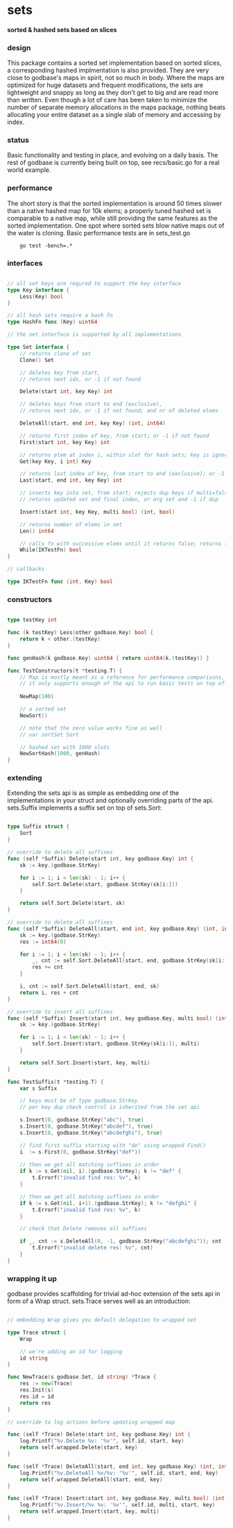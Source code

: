 # sets
#### sorted & hashed sets based on slices

### design
This package contains a sorted set implementation based on sorted slices, a corresponding hashed implmentation is also provided. They are very close to godbase's maps in spirit, not so much in body. Where the maps are optimized for huge datasets and frequent modifications, the sets are lightweight and snappy as long as they don't get to big and are read more than written. Even though a lot of care has been taken to minimize the number of separate memory allocations in the maps package, nothing beats allocating your entire dataset as a single slab of memory and accessing by index.

### status
Basic functionality and testing in place, and evolving on a daily basis. The rest of godbase is currently being built on top, see recs/basic.go for a real world example.

### performance
The short story is that the sorted implementation is around 50 times slower than a native hashed map for 10k elems; a properly tuned hashed set is comparable to a native map, while still providing the same features as the sorted implementation. One spot where sorted sets blow native maps out of the water is cloning. Basic performance tests are in sets_test.go

```
	go test -bench=.*
```

### interfaces

```go

// all set keys are requred to support the key interface
type Key interface {
	Less(Key) bool
}

// all hash sets require a hash fn
type HashFn func (Key) uint64

// the set interface is supported by all implementations

type Set interface {
	// returns clone of set
	Clone() Set

	// deletes key from start,
	// returns next idx, or -1 if not found

	Delete(start int, key Key) int

	// deletes keys from start to end (exclusive),
	// returns next idx, or -1 if not found; and nr of deleted elems

	DeleteAll(start, end int, key Key) (int, int64)

	// returns first index of key, from start; or -1 if not found
	First(start int, key Key) int

	// returns elem at index i, within slot for hash sets; key is ignored for sorted sets
	Get(key Key, i int) Key

	// returns last index of key, from start to end (exclusive); or -1 if not found
	Last(start, end int, key Key) int

	// inserts key into set, from start; rejects dup keys if multi=false
	// returns updated set and final index, or org set and -1 if dup

	Insert(start int, key Key, multi bool) (int, bool)

	// returns number of elems in set
	Len() int64

	// calls fn with successive elems until it returns false; returns false on early exit
	While(IKTestFn) bool
}

// callbacks

type IKTestFn func (int, Key) bool


```

### constructors

```go

type testKey int

func (k testKey) Less(other godbase.Key) bool {
	return k < other.(testKey)
}

func genHash(k godbase.Key) uint64 { return uint64(k.(testKey)) }

func TestConstructors(t *testing.T) {
	// Map is mostly meant as a reference for performance comparisons,
	// it only supports enough of the api to run basic tests on top of a native map
	
	NewMap(100)

	// a sorted set
	NewSort()

	// note that the zero value works fine as well
	// var sortSet Sort

	// hashed set with 1000 slots
	NewSortHash(1000, genHash)
}

```

### extending
Extending the sets api is as simple as embedding one of the implementations in your struct and optionally overriding parts of the api. sets.Suffix implements a suffix set on top of sets.Sort:

```go

type Suffix struct {
	Sort
}

// override to delete all suffixes
func (self *Suffix) Delete(start int, key godbase.Key) int {
	sk := key.(godbase.StrKey)

	for i := 1; i < len(sk) - 1; i++ {
		self.Sort.Delete(start, godbase.StrKey(sk[i:]))
	}

	return self.Sort.Delete(start, sk)
}

// override to delete all suffixes
func (self *Suffix) DeleteAll(start, end int, key godbase.Key) (int, int64) {
	sk := key.(godbase.StrKey)
	res := int64(0)

	for i := 1; i < len(sk) - 1; i++ {
		_, cnt := self.Sort.DeleteAll(start, end, godbase.StrKey(sk[i:]))
		res += cnt
	}

	i, cnt := self.Sort.DeleteAll(start, end, sk)
	return i, res + cnt 
}

// override to insert all suffixes
func (self *Suffix) Insert(start int, key godbase.Key, multi bool) (int, bool) {
	sk := key.(godbase.StrKey)

	for i := 1; i < len(sk) - 1; i++ {
		self.Sort.Insert(start, godbase.StrKey(sk[i:]), multi)
	}

	return self.Sort.Insert(start, key, multi)
}

func TestSuffix(t *testing.T) {
	var s Suffix

	// keys must be of type godbase.StrKey
	// per key dup check control is inherited from the set api

	s.Insert(0, godbase.StrKey("abc"), true)
	s.Insert(0, godbase.StrKey("abcdef"), true)
	s.Insert(0, godbase.StrKey("abcdefghi"), true)

	// find first suffix starting with "de" using wrapped Find()
	i  := s.First(0, godbase.StrKey("def"))
	
	// then we get all matching suffixes in order
	if k := s.Get(nil, i).(godbase.StrKey); k != "def" {
		t.Errorf("invalid find res: %v", k)
	}

	// then we get all matching suffixes in order
	if k := s.Get(nil, i+1).(godbase.StrKey); k != "defghi" {
		t.Errorf("invalid find res: %v", k)
	}

	// check that Delete removes all suffixes

	if _, cnt := s.DeleteAll(0, -1, godbase.StrKey("abcdefghi")); cnt != 8 {
		t.Errorf("invalid delete res: %v", cnt)
	}
}

```

### wrapping it up
godbase provides scaffolding for trivial ad-hoc extension of the sets api in form of a Wrap struct. sets.Trace serves well as an introduction:

```go

// embedding Wrap gives you default delegation to wrapped set

type Trace struct {
	Wrap

	// we're adding an id for logging
	id string
}

func NewTrace(s godbase.Set, id string) *Trace {
	res := new(Trace)
	res.Init(s)
	res.id = id
	return res
}

// override to log actions before updating wrapped map

func (self *Trace) Delete(start int, key godbase.Key) int {
	log.Printf("%v.Delete %v: '%v'", self.id, start, key)
	return self.wrapped.Delete(start, key)
}

func (self *Trace) DeleteAll(start, end int, key godbase.Key) (int, int64) {
	log.Printf("%v.DeleteAll %v/%v: '%v'", self.id, start, end, key)
	return self.wrapped.DeleteAll(start, end, key)
}

func (self *Trace) Insert(start int, key godbase.Key, multi bool) (int, bool) {
	log.Printf("%v.Insert/%v %v: '%v'", self.id, multi, start, key)
	return self.wrapped.Insert(start, key, multi)
}

```